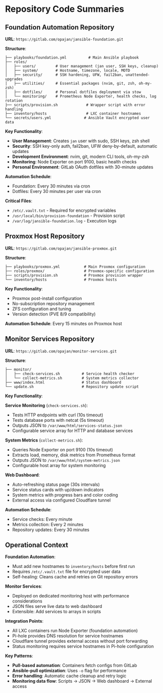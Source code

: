 # Repository Code Summaries

## Foundation Automation Repository
**URL**: `https://gitlab.com/opajan/jansible-foundation.git`

**Structure**:
```
├── playbooks/foundation.yml          # Main Ansible playbook
├── roles/
│   ├── users/         # User management (jan user, SSH keys, cleanup)
│   ├── system/        # Hostname, timezone, locale, MOTD
│   ├── security/      # SSH hardening, UFW, fail2ban, unattended-upgrades
│   ├── utilities/     # Essential packages (nvim, git, zsh, oh-my-zsh)
│   ├── dotfiles/      # Personal dotfiles deployment via stow
│   └── monitoring/    # Prometheus Node Exporter, health checks, log rotation
├── scripts/provision.sh             # Wrapper script with error handling
├── inventory/hosts                  # LXC container hostnames
└── secrets/users.yml               # Ansible Vault encrypted user data
```

**Key Functionality**:
- **User Management**: Creates `jan` user with sudo, SSH keys, zsh shell
- **Security**: SSH key-only auth, fail2ban, UFW deny-by-default, automatic updates  
- **Development Environment**: nvim, git, modern CLI tools, oh-my-zsh
- **Monitoring**: Node Exporter on port 9100, basic health checks
- **Personal Environment**: GitLab OAuth dotfiles with 30-minute updates

**Automation Schedule**: 
- Foundation: Every 30 minutes via cron
- Dotfiles: Every 30 minutes per user via cron

**Critical Files**:
- `/etc/.vault.txt` - Required for encrypted variables
- `/usr/local/bin/provision-foundation` - Provision script
- `/var/log/jansible-foundation.log` - Execution logs

## Proxmox Host Repository
**URL**: `https://gitlab.com/opajan/jansible-proxmox.git`

**Structure**:
```
├── playbooks/proxmox.yml           # Main Proxmox configuration
├── roles/proxmox/                  # Proxmox-specific configuration
├── scripts/provision.sh            # Proxmox provision wrapper
└── inventory/hosts                 # Proxmox hosts
```

**Key Functionality**:
- Proxmox post-install configuration
- No-subscription repository management
- ZFS configuration and tuning
- Version detection (PVE 8/9 compatibility)

**Automation Schedule**: Every 15 minutes on Proxmox host

## Monitor Services Repository
**URL**: `https://gitlab.com/opajan/monitor-services.git`

**Structure**:
```
├── monitor/
│   ├── check-services.sh          # Service health checker
│   └── collect-metrics.sh         # System metrics collector
├── www/index.html                 # Status dashboard
└── update.sh                      # Repository update script
```

**Key Functionality**:

**Service Monitoring** (`check-services.sh`):
- Tests HTTP endpoints with curl (10s timeout)
- Tests database ports with netcat (5s timeout)  
- Outputs JSON to `/var/www/html/services-status.json`
- Configurable service array for HTTP and database services

**System Metrics** (`collect-metrics.sh`):
- Queries Node Exporter on port 9100 (10s timeout)
- Extracts load, memory, disk metrics from Prometheus format
- Outputs JSON to `/var/www/html/system-metrics.json`
- Configurable host array for system monitoring

**Web Dashboard**:
- Auto-refreshing status page (30s intervals)
- Service status cards with up/down indicators
- System metrics with progress bars and color coding
- External access via configured Cloudflare tunnel

**Automation Schedule**: 
- Service checks: Every minute
- Metrics collection: Every 2 minutes  
- Repository updates: Every 30 minutes

## Operational Context

**Foundation Automation**:
- Must add new hostnames to `inventory/hosts` before first run
- Requires `/etc/.vault.txt` file for encrypted user data
- Self-healing: Cleans cache and retries on Git repository errors

**Monitor Services**:
- Deployed on dedicated monitoring host with performance considerations
- JSON files serve live data to web dashboard
- Extensible: Add services to arrays in scripts

**Integration Points**:
- All LXC containers run Node Exporter (foundation automation)
- Pi-hole provides DNS resolution for service hostnames
- Cloudflare tunnel provides external access without port forwarding
- Status monitoring requires service hostnames in Pi-hole configuration

**Key Patterns**:
- **Pull-based automation**: Containers fetch configs from GitLab
- **Ansible-pull optimization**: Uses `-o` flag for performance
- **Error handling**: Automatic cache cleanup and retry logic
- **Monitoring data flow**: Scripts → JSON → Web dashboard → External access
